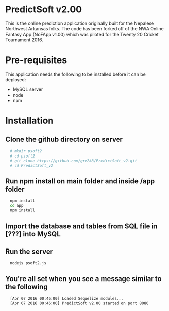 # PredictSoft v2.00

This is the online prediction application originally built for the Nepalese Northwest Arkansas folks. The code has been forked off of the NWA Online Fantasy App (NoFApp v1.00) which was piloted for the Twenty 20 Cricket Tournament 2016.

# Pre-requisites

This application needs the following to be installed before it can be deployed:
* MySQL server
* node
* npm

# Installation

## Clone the github directory on server

```bash
  # mkdir psoft2
  # cd psoft2
  # git clone https://github.com/grv2k8/PredictSoft_v2.git
  # cd PredictSoft_v2
```
## Run npm install on main folder and inside /app folder
```bash
  npm install
  cd app
  npm install
```

## Import the database and tables from SQL file in [???] into MySQL

## Run the server

```bash
  nodejs psoft2.js
```

## You're all set when you see a message similar to the following

```bash
  [Apr 07 2016 00:46:00] Loaded Sequelize modules...
  [Apr 07 2016 00:46:00] PredictSoft v2.00 started on port 8080
```
